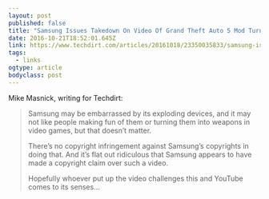 ```yaml
---
layout: post 
published: false 
title: "Samsung Issues Takedown On Video Of Grand Theft Auto 5 Mod Turning Galaxy Note 7 Into A Weapon" 
date: 2016-10-21T18:52:01.645Z 
link: https://www.techdirt.com/articles/20161018/23350035833/samsung-issues-takedown-video-grand-theft-auto-5-mod-turning-galaxy-note-7-into-weapon.shtml 
tags:
  - links
ogtype: article 
bodyclass: post 
---
```


Mike Masnick, writing for Techdirt:

> Samsung may be embarrassed by its exploding devices, and it may not like people making fun of them or turning them into weapons in video games, but that doesn’t matter. 
> 
> There’s no copyright infringement against Samsung’s copyrights in doing that. And it’s flat out ridiculous that Samsung appears to have made a copyright claim over such a video. 
> 
> Hopefully whoever put up the video challenges this and YouTube comes to its senses…

